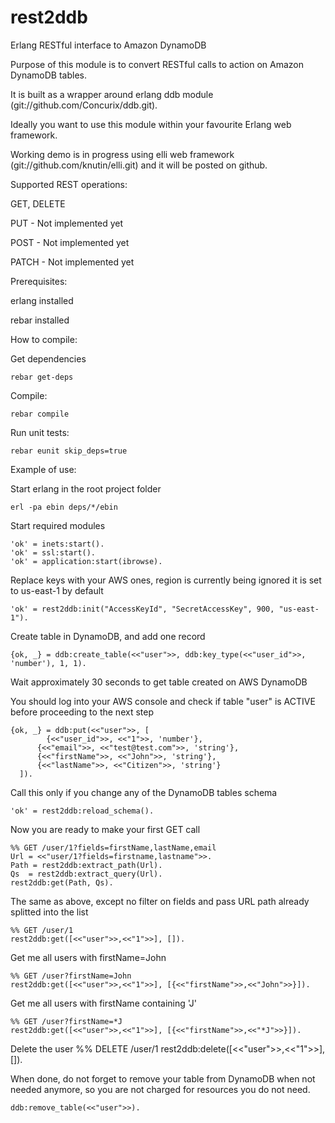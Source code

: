rest2ddb
========

Erlang RESTful interface to Amazon DynamoDB

Purpose of this module is to convert RESTful calls to action on Amazon DynamoDB tables.

It is built as a wrapper around erlang ddb module (git://github.com/Concurix/ddb.git).

Ideally you want to use this module within your favourite Erlang web framework.

Working demo is in progress using elli web framework (git://github.com/knutin/elli.git) and it will be posted on github.


Supported REST operations:


GET, DELETE

PUT - Not implemented yet

POST - Not implemented yet

PATCH - Not implemented yet


Prerequisites:

erlang installed

rebar installed

How to compile:

Get dependencies

	rebar get-deps

Compile:

	rebar compile

Run unit tests:

	rebar eunit skip_deps=true

Example of use:


Start erlang in the root project folder

	erl -pa ebin deps/*/ebin

Start required modules

	'ok' = inets:start().
	'ok' = ssl:start().
	'ok' = application:start(ibrowse).


Replace keys with your AWS ones, region is currently being ignored it is set to us-east-1 by default

	'ok' = rest2ddb:init("AccessKeyId", "SecretAccessKey", 900, "us-east-1").


Create table in DynamoDB, and add one record

	{ok, _} = ddb:create_table(<<"user">>, ddb:key_type(<<"user_id">>, 'number'), 1, 1).


Wait approximately 30 seconds to get table created on AWS DynamoDB


You should log into your AWS console and check if table "user" is ACTIVE before proceeding to the next step

	{ok, _} = ddb:put(<<"user">>, [
			{<<"user_id">>, <<"1">>, 'number'},
		  {<<"email">>, <<"test@test.com">>, 'string'},
		  {<<"firstName">>, <<"John">>, 'string'},
		  {<<"lastName">>, <<"Citizen">>, 'string'}
	  ]).

Call this only if you change any of the DynamoDB tables schema

	'ok' = rest2ddb:reload_schema().


Now you are ready to make your first GET call

	%% GET /user/1?fields=firstName,lastName,email
	Url = <<"user/1?fields=firstname,lastname">>.
	Path = rest2ddb:extract_path(Url).
	Qs	= rest2ddb:extract_query(Url).
	rest2ddb:get(Path, Qs).


The same as above, except no filter on fields and pass URL path already splitted into the list

	%% GET /user/1
	rest2ddb:get([<<"user">>,<<"1">>], []).


Get me all users with firstName=John

	%% GET /user?firstName=John
	rest2ddb:get([<<"user">>,<<"1">>], [{<<"firstName">>,<<"John">>}]).

Get me all users with firstName containing 'J'

	%% GET /user?firstName=*J
	rest2ddb:get([<<"user">>,<<"1">>], [{<<"firstName">>,<<"*J">>}]).


Delete the user
	%% DELETE /user/1
	rest2ddb:delete([<<"user">>,<<"1">>], []).


When done, do not forget to remove your table from DynamoDB when not needed anymore, so you are not charged for resources you do not need.

	ddb:remove_table(<<"user">>).
